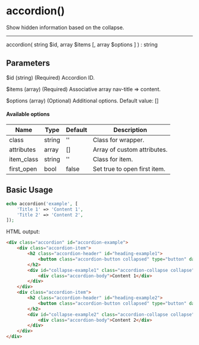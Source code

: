 # accordion()

Show hidden information based on the collapse.

---

accordion( string $id, array $items [, array $options ] ) : string

## Parameters

$id (string) (Required) Accordion ID.

$items (array) (Required) Associative array nav-title => content.

$options (array) (Optional) Additional options. Default value: []

#### Available options

| Name       | Type   | Default | Description                  |
|------------|--------|---------|------------------------------|
| class      | string | ''      | Class for wrapper.           |
| attributes | array  | []      | Array of custom attributes.  |
| item_class | string | ''      | Class for item.              |
| first_open | bool   | false   | Set true to open first item. |

## Basic Usage

```php
echo accordion('example', [
    'Title 1' => 'Content 1',
    'Title 2' => 'Content 2',
]);
```

HTML output:

```html
<div class="accordion" id="accordion-example">
    <div class="accordion-item">
        <h2 class="accordion-header" id="heading-example1">
            <button class="accordion-button collapsed" type="button" data-bs-toggle="collapse" data-bs-target="#collapse-example1" aria-expanded="true" aria-controls="collapse-example1">Title 1</button>
        </h2>
        <div id="collapse-example1" class="accordion-collapse collapse" aria-labelledby="heading-example1" data-bs-parent="#accordion-example">
            <div class="accordion-body">Content 1</div>
        </div>
    </div>
    <div class="accordion-item">
        <h2 class="accordion-header" id="heading-example2">
            <button class="accordion-button collapsed" type="button" data-bs-toggle="collapse" data-bs-target="#collapse-example2" aria-expanded="true" aria-controls="collapse-example2">Title 2</button>
        </h2>
        <div id="collapse-example2" class="accordion-collapse collapse" aria-labelledby="heading-example2" data-bs-parent="#accordion-example">
            <div class="accordion-body">Content 2</div>
        </div>
    </div>
</div>
```
